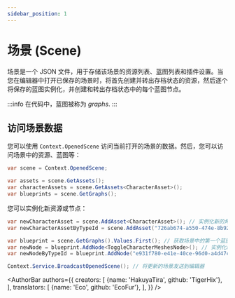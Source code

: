 ```yaml
---
sidebar_position: 1
---
```


# 场景 (Scene)

场景是一个 JSON 文件，用于存储该场景的资源列表、蓝图列表和插件设置。当您在编辑器中打开已保存的场景时，将首先创建并转出存档状态的资源，然后逐个将保存的蓝图实例化，并创建和转出存档状态中的每个蓝图节点。

:::info
在代码中，蓝图被称为 _graphs_.
:::

## 访问场景数据

您可以使用 `Context.OpenedScene` 访问当前打开的场景的数据。然后，您可以访问场景中的资源、蓝图等：

```csharp
var scene = Context.OpenedScene;

var assets = scene.GetAssets();
var characterAssets = scene.GetAssets<CharacterAsset>();
var blueprints = scene.GetGraphs();
```

您可以实例化新资源或节点：

```csharp
var newCharacterAsset = scene.AddAsset<CharacterAsset>(); // 实例化新的角色资源
var newCharacterAssetByTypeId = scene.AddAsset("726ab674-a550-474e-8b92-66526a5ad55e"); // 按类 ID 实例化新的角色资源

var blueprint = scene.GetGraphs().Values.First(); // 获取场景中的第一个蓝图
var newNode = blueprint.AddNode<ToggleCharacterMeshesNode>(); // 实例化新节点
var newNodeByTypeId = blueprint.AddNode("e931f780-e41e-40ce-96d0-a4d47ca64853"); // 按类 ID 实例化新节点

Context.Service.BroadcastOpenedScene(); // 将更新的场景发送到编辑器
```

<AuthorBar authors={{
creators: [
{name: 'HakuyaTira', github: 'TigerHix'},
],
translators: [
{name: 'Eco', github: 'EcoFur'},
],
}} />
